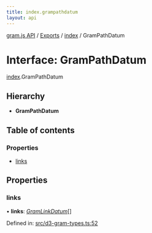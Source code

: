 ```yaml
---
title: index.grampathdatum
layout: api
---
```


[gram.js API](../README.md) / [Exports](../modules.md) / [index](../modules/index.md) / GramPathDatum

# Interface: GramPathDatum

[index](../modules/index.md).GramPathDatum

## Hierarchy

* **GramPathDatum**

## Table of contents

### Properties

- [links](index.grampathdatum.md#links)

## Properties

### links

• **links**: [*GramLinkDatum*](d3_gram_types.gramlinkdatum.md)[]

Defined in: [src/d3-gram-types.ts:52](https://github.com/gram-data/d3-gram/blob/b65614d/src/d3-gram-types.ts#L52)
